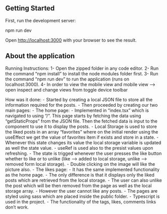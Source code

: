 ## Getting Started

First, run the development server:

npm run dev

Open [http://localhost:3000](http://localhost:3000) with your browser to see the result.

## About the application

Running Instructions:
1- Open the zipped folder in any code editor.
2- Run the command “npm install” to install the node modules folder first.
3- Run the command “npm run dev” to run the application (runs on localhost:3000).
4- In order to view the mobile view and mobile view —> open inspect and change views from toggle device toolbar

How was it done:
⁃ Started by creating a local JSON file to store all the information required for the posts.
⁃ Then proceeded by creating our two main pages:
⁃ The home page:
⁃ Implemented in “index.tsx” which is navigated to using “/“. This page starts by fetching the data using “getStaticProps” from the JSON file. Then the fetched data is input to the component to use it to display the posts.
⁃ Local Storage is used to store the liked posts in an array “favorites” where on the initial render using the useEffect we get the value of favorites item if exists and store in a state.
⁃ Whenever this state changes its value the local storage variable is updated as well the state value.
⁃ useRef is used also to the presist values upon refreshing.
⁃ The state is trigged whenever the user presses the like button whether to like or to unlike (like —> added to local storage, unlike —> removed form local storage).
⁃ Double clicking on the image will like the picture also.
⁃ The likes page:
⁃ It has the same implemented functionality as the home page.
⁃ The only difference is that it displays only the liked posts which are retrieved from the local storage.
⁃ The user can also unlike the post which will be then removed from the page as well as the local storage array.
⁃ However the user cannot like any posts.
⁃ The pages are styled using sass which are placed inside the public folder.
⁃ Typescript is used in the project.
⁃ The functionality of the tags, likes, comments links don’t work.

